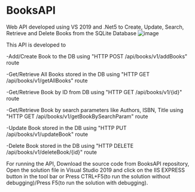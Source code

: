 # BooksAPI
Web API developed using VS 2019 and .Net5 to Create, Update, Search, Retrieve and Delete Books from the SQLite Database
![image](https://user-images.githubusercontent.com/27967325/160909451-7be02504-0c21-41ff-a216-5bdb4e6902aa.png)

This API is developed to 

-Add/Create Book to the DB using "HTTP POST /api/books/v1/addBooks" route

-Get/Retrieve All Books stored in the DB using "HTTP GET /api/books/v1/getAllBooks" route

-Get/Retrieve Book by ID from DB using "HTTP GET /api/books/v1/{id}" route

-Get/Retrieve Book by search parameters like Authors, ISBN, Title using "HTTP GET /api/books/v1/getBookBySearchParam" route

-Update Book stored in the DB using "HTTP PUT /api/books/v1/updateBook" route

-Delete Book stored in the DB using "HTTP DELETE /api/books/v1/deleteBook/{id}" route

For running the API, Download the source code from BooksAPI repository, Open the solution file in Visual Studio 2019 and click on the IIS EXPRESS button in the tool bar or Press CTRL+F5(to run the solution without debugging)/Press F5(to run the solution with debugging).
